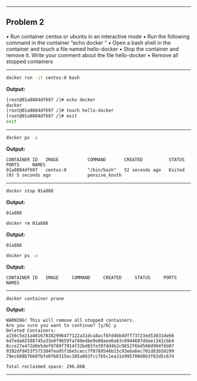 
---
## Problem 2
▪ Run container centos or ubuntu in an interactive 
mode
▪ Run the following command in the container 
“echo docker ”
▪ Open a bash shell in the container and touch a 
file named hello-docker
▪ Stop the container and remove it. Write your 
comment about the file hello-docker
▪ Remove all stopped containers

---

```bash
docker run -it centos:8 bash
```
**Output:**
```bash
[root@01a8884df697 /]# echo docker
docker
[root@01a8884df697 /]# touch hello-docker
[root@01a8884df697 /]# exit
exit
```
---

```bash
docker ps -a
```
**Output:**
```
CONTAINER ID   IMAGE           COMMAND       CREATED          STATUS                      PORTS     NAMES
01a8884df697   centos:8        "/bin/bash"   52 seconds ago   Exited (0) 5 seconds ago              pensive_knuth
```
---

```bash
docker stop 01a888
```
**Output:**
```
01a888
```

```bash
docker rm 01a888
```
**Output:**
```
01a888
```

```bash
docker ps -a
```
**Output:**
```
CONTAINER ID   IMAGE     COMMAND     CREATED     STATUS     PORTS     NAMES
```
---

```bash
docker container prune
```
**Output:**
```
WARNING! This will remove all stopped containers.
Are you sure you want to continue? [y/N] y
Deleted Containers:
a150c5e21a481678382996477122a31dca8acf8fd4bbddff73723ed53831de66
6d7eda02588745a33e0f9659fa740e4be9e88aee6a63c6944687ddae1342cbb4
8cce27e472d8e5def0789f7914f32bd83fe397dd4b2c9652f6bd560d994f6b87
9392dfd453f575304fea95f16e5cecc7f0789546b15c93e6a6ec701d83b50299
79ec688b76607bfe0f68315ec385a803fcc7b5c1ea31e995700d8b3f63d5c674

Total reclaimed space: 296.8kB
```
--- 

